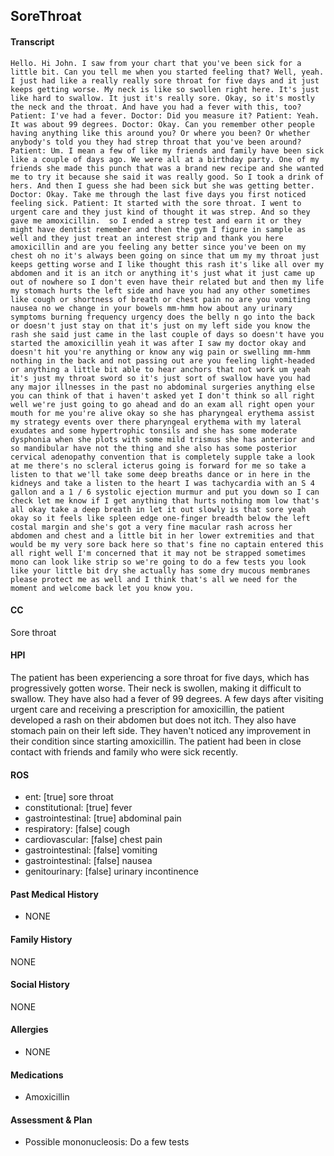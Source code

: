 SoreThroat
---
#### Transcript
```
Hello. Hi John. I saw from your chart that you've been sick for a little bit. Can you tell me when you started feeling that? Well, yeah. I just had like a really really sore throat for five days and it just keeps getting worse. My neck is like so swollen right here. It's just like hard to swallow. It just it's really sore. Okay, so it's mostly the neck and the throat. And have you had a fever with this, too? Patient: I've had a fever. Doctor: Did you measure it? Patient: Yeah. It was about 99 degrees. Doctor: Okay. Can you remember other people having anything like this around you? Or where you been? Or whether anybody's told you they had strep throat that you've been around? Patient: Um. I mean a few of like my friends and family have been sick like a couple of days ago. We were all at a birthday party. One of my friends she made this punch that was a brand new recipe and she wanted me to try it because she said it was really good. So I took a drink of hers. And then I guess she had been sick but she was getting better. Doctor: Okay. Take me through the last five days you first noticed feeling sick. Patient: It started with the sore throat. I went to urgent care and they just kind of thought it was strep. And so they gave me amoxicillin.  so I ended a strep test and earn it or they might have dentist remember and then the gym I figure in sample as well and they just treat an interest strip and thank you here amoxicillin and are you feeling any better since you've been on my chest oh no it's always been going on since that um my my throat just keeps getting worse and I like thought this rash it's like all over my abdomen and it is an itch or anything it's just what it just came up out of nowhere so I don't even have their related but and then my life my stomach hurts the left side and have you had any other sometimes like cough or shortness of breath or chest pain no are you vomiting nausea no we change in your bowels mm-hmm how about any urinary symptoms burning frequency urgency does the belly n go into the back or doesn't just stay on that it's just on my left side you know the rash she said just came in the last couple of days so doesn't have you started the amoxicillin yeah it was after I saw my doctor okay and doesn't hit you're anything or know any wig pain or swelling mm-hmm nothing in the back and not passing out are you feeling light-headed or anything a little bit able to hear anchors that not work um yeah it's just my throat sword so it's just sort of swallow have you had any major illnesses in the past no abdominal surgeries anything else you can think of that i haven't asked yet I don't think so all right well we're just going to go ahead and do an exam all right open your mouth for me you're alive okay so she has pharyngeal erythema assist my strategy events over there pharyngeal erythema with my lateral exudates and some hypertrophic tonsils and she has some moderate dysphonia when she plots with some mild trismus she has anterior and so mandibular have not the thing and she also has some posterior cervical adenopathy convention that is completely supple take a look at me there's no scleral icterus going is forward for me so take a listen to that we'll take some deep breaths dance or in here in the kidneys and take a listen to the heart I was tachycardia with an S 4 gallon and a 1 / 6 systolic ejection murmur and put you down so I can check let me know if I get anything that hurts nothing mom low that's all okay take a deep breath in let it out slowly is that sore yeah okay so it feels like spleen edge one-finger breadth below the left costal margin and she's got a very fine macular rash across her abdomen and chest and a little bit in her lower extremities and that would be my very sore back here so that's fine no captain entered this all right well I'm concerned that it may not be strapped sometimes mono can look like strip so we're going to do a few tests you look like your little bit dry she actually has some dry mucous membranes please protect me as well and I think that's all we need for the moment and welcome back let you know you.
```

#### CC 
Sore throat 

#### HPI 
The patient has been experiencing a sore throat for five days, which has progressively gotten worse. Their neck is swollen, making it difficult to swallow. They have also had a fever of 99 degrees. A few days after visiting urgent care and receiving a prescription for amoxicillin, the patient developed a rash on their abdomen but does not itch. They also have stomach pain on their left side. They haven't noticed any improvement in their condition since starting amoxicillin. The patient had been in close contact with friends and family who were sick recently.

#### ROS 
- ent: [true] sore throat 
- constitutional: [true] fever 
- gastrointestinal: [true] abdominal pain 
- respiratory: [false] cough 
- cardiovascular: [false] chest pain 
- gastrointestinal: [false] vomiting 
- gastrointestinal: [false] nausea 
- genitourinary: [false] urinary incontinence 

#### Past Medical History 
- NONE

#### Family History 
NONE

#### Social History 
NONE

#### Allergies 
- NONE

#### Medications 
- Amoxicillin

#### Assessment & Plan 
- Possible mononucleosis: Do a few tests

